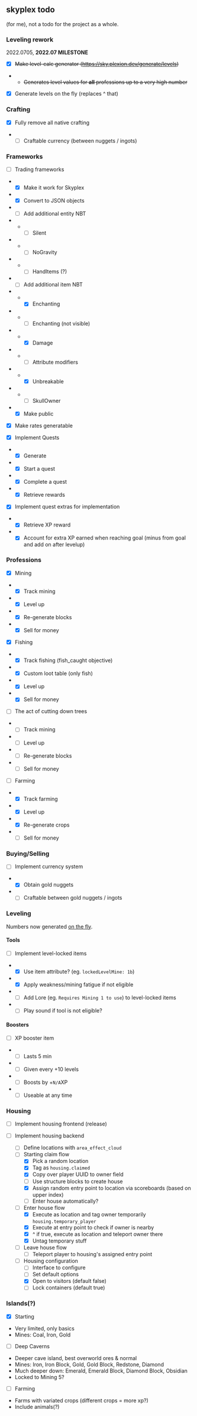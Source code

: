 ## skyplex todo
(for me), not a todo for the project as a whole.

### Leveling rework
2022.0705, **2022.07 MILESTONE**

- [x] ~~Make level-calc generator (https://sky.plexion.dev/generate/levels)~~
- - ~~Generates level values for **all** professions up to a very high number~~
- [x] Generate levels on the fly (replaces ^ that)

### Crafting

- [x] Fully remove all native crafting
- - [ ] Craftable currency (between nuggets / ingots)

### Frameworks

- [ ] Trading frameworks
- - [x] Make it work for Skyplex
- - [x] Convert to JSON objects
- - [ ] Add additional entity NBT
- - - [ ] Silent
- - - [ ] NoGravity
- - - [ ] HandItems (?)
- - [ ] Add additional item NBT
- - - [x] Enchanting
- - - [ ] Enchanting (not visible)
- - - [x] Damage
- - - [ ] Attribute modifiers
- - - [x] Unbreakable
- - - [ ] SkullOwner
- - [x] Make public

- [x] Make rates generatable

- [x] Implement Quests
- - [x] Generate
- - [x] Start a quest
- - [x] Complete a quest
- - [x] Retrieve rewards

- [x] Implement quest extras for implementation
- - [x] Retrieve XP reward
- - [x] Account for extra XP earned when reaching goal (minus from goal and add on after levelup)

### Professions

- [x] Mining
- - [x] Track mining
- - [x] Level up
- - [x] Re-generate blocks
- - [x] Sell for money
- [x] Fishing
- - [x] Track fishing (fish_caught objective)
- - [x] Custom loot table (only fish)
- - [x] Level up
- - [x] Sell for money
- [ ] The act of cutting down trees
- - [ ] Track mining
- - [ ] Level up
- - [ ] Re-generate blocks
- - [ ] Sell for money
- [ ] Farming
- - [x] Track farming
- - [x] Level up
- - [x] Re-generate crops
- - [ ] Sell for money

### Buying/Selling

- [ ] Implement currency system
- - [x] Obtain gold nuggets
- - [ ] Craftable between gold nuggets / ingots

### Leveling
Numbers now generated [on the fly](https://github.com/plexiondev/skyplex/pull/4).

#### Tools
- [ ] Implement level-locked items
- - [x] Use item attribute? (eg. `lockedLevelMine: 1b`)
- - [x] Apply weakness/mining fatigue if not eligible
- - [ ] Add Lore (eg. `Requires Mining 1 to use`) to level-locked items
- - [ ] Play sound if tool is not eligible?

#### Boosters
- [ ] XP booster item
- - [ ] Lasts 5 min
- - [ ] Given every +10 levels
- - [ ] Boosts by +`N/A`XP
- - [ ] Useable at any time

### Housing
- [ ] Implement housing frontend (release)

- [ ] Implement housing backend
  - [ ] Define locations with `area_effect_cloud`
  - [ ] Starting claim flow
    - [x] Pick a random location
    - [x] Tag as `housing.claimed`
    - [x] Copy over player UUID to owner field
    - [ ] Use structure blocks to create house
    - [x] Assign random entry point to location via scoreboards (based on upper index)
    - [ ] Enter house automatically?
  - [ ] Enter house flow
    - [x] Execute as location and tag owner temporarily `housing.temporary_player`
    - [x] Execute at entry point to check if owner is nearby
    - [x] ^ if true, execute as location and teleport owner there
    - [x] Untag temporary stuff
  - [ ] Leave house flow
    - [ ] Teleport player to housing's assigned entry point
  - [ ] Housing configuration
    - [ ] Interface to configure
    - [ ] Set default options
    - [x] Open to visitors (default false)
    - [ ] Lock containers (default true)

### Islands(?)

- [x] Starting
- Very limited, only basics
- Mines: Coal, Iron, Gold
- [ ] Deep Caverns
- Deeper cave island, best overworld ores & normal
- Mines: Iron, Iron Block, Gold, Gold Block, Redstone, Diamond
- Much deeper down: Emerald, Emerald Block, Diamond Block, Obsidian
- Locked to Mining 5?
- [ ] Farming
- Farms with variated crops (different crops = more xp?)
- Include animals(?)
